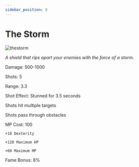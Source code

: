 ```yaml
---
sidebar_position: 8
---
```


# The Storm

![thestorm](https://vwiki.valorserver.com/api/item/picture/the%20storm)

<i>A shield that rips apart your enemies with the force of a storm.</i>

Damage: 500-1000

Shots: 5

Range: 3.3

Shot Effect: Stunned for 3.5 seconds

Shots hit multiple targets

Shots pass through obstacles

MP Cost: 100

    +18 Dexterity
    
    +120 Maximum HP
    
    +60 Maximum MP

Fame Bonus: 8%

